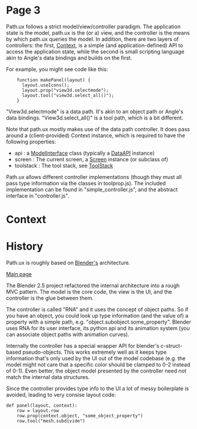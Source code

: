 
# Page 3 
Path.ux follows a strict model/view/controller paradigm.  The application 
state is the model, path.ux is the (or a) view, and the controller is 
the means by which path.ux queries the model.  In addition, there are two
layers of controllers: the first, [Context](context), is a simple
(and application-defined) API to access the application state, while the
second is small scripting language akin to Angle's data bindings and builds
on the first.
  
For example, you might see code like this:

```
    function makePanel(layout) {
      layout.useIcons();
      layout.prop("view3d.selectmode");
      layout.tool("view3d.select_all()");
    }
```

"View3d.selectmode" is a data path.  It's akin to an object path or Angle's data bindings.
"View3d.select_all()" is a tool path, which is a bit different.  

Note that path.ux mostly makes use of the data path controller.  It does pass
around a (client-provided) Context instance, which is required to have the 
following properties:

- api       : a [ModelInterface](@ModelInterface) class (typically a [DataAPI](@DataAPI) instance)
- screen    : The current screen, a [Screen](@Screen) instance (or subclass of)
- toolstack : The tool stack, see [ToolStack](@ToolStack)
 
Path.ux allows different controller implementations (though they must all pass type information via the 
classes in toolprop.js).  The included implementation can be found in 
"simple_controller.js", and the abstract interface in "controller.js".

# Context


# History

Path.ux is roughly based on [Blender's](http://www.blender.org) architecture.

[Main page](manual/controller.html)

The Blender 2.5 project refactored the internal architecture into a rough MVC pattern.  The model is the core code, the view is the UI, and the controller is the glue between them.

The controller is called "RNA" and it uses the concept of object paths. So if you have an object, you could look up type information (and the value of) a property with a simple path, e.g. "object.subobject.some_property".  Blender uses RNA for its user interface, its python api and its animation system (you can associate object paths with animation curves).

Internally the controller has a special wrapper API for blender's c-struct-based pseudo-objects.  This works extremely well as it keeps type information that's only used by the UI out of the model codebase (e.g. the model might not care that a specific color should be clamped to 0-2 instead of 0-1).  Even better, the object model presented by the controller need not match the internal data structures.

Since the controller provides type info to the UI a lot of messy boilerplate is avoided, leading to very consise layout code:

    def panel(layout, context):
        row = layout.row
        row.prop(context.object, "some_object_property")
        row.tool("mesh.subdivide")




